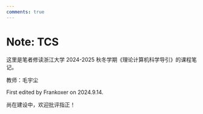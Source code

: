 ```yaml
---
comments: true
---
```


# Note: TCS

这里是笔者修读浙江大学 2024-2025 秋冬学期《理论计算机科学导引》的课程笔记。

教师：毛宇尘

First edited by Frankoxer on 2024.9.14.

尚在建设中，欢迎批评指正！